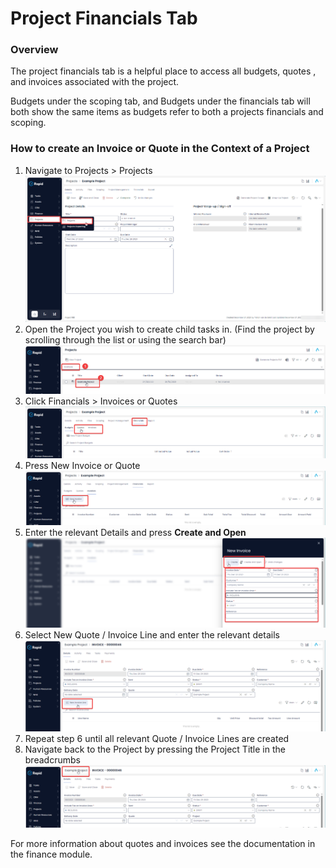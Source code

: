 # Project Financials Tab

### Overview

The project financials tab is a helpful place to access all budgets, quotes , and invoices associated with the project.

Budgets under the scoping tab, and Budgets under the financials tab will both show the same items as budgets refer to both a projects financials and scoping.

### How to create an Invoice or Quote in the Context of a Project

1. Navigate to Projects &gt; Projects  
    ![Side bar navigate to projects](<Side bar navigate to projects.png>)
2. Open the Project you wish to create child tasks in. (Find the project by scrolling through the list or using the search bar)  
    ![Open a project](<Open a project.png>)
3. Click Financials &gt; Invoices or Quotes  
    ![Navigate to the invoices or quotes tab](<Navigate to the invoices or quotes tab.png>)
4. Press New Invoice or Quote  
    ![Create new invoice or quote item](<Create a new invoice or quote.png>)
5. Enter the relevant Details and press **Create and Open**  
    ![Fill out the creat item form](<Fill out the create item form.png>)
6. Select New Quote / Invoice Line and enter the relevant details  
    ![Create a new invoice or quote line](<Create a new invoice or quote line.png>)
7. Repeat step 6 until all relevant Quote / Invoice Lines are created
8. Navigate back to the Project by pressing the Project Title in the breadcrumbs  
    ![Navigate back to the parent project](<Navigate back to the parent project.png>)

For more information about quotes and invoices see the documentation in the finance module.